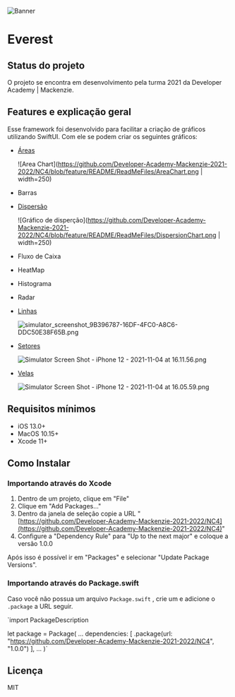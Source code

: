 ![Banner](https://github.com/Developer-Academy-Mackenzie-2021-2022/NC4/blob/feature/README/ReadMeFiles/Banner.png)

# Everest

## Status do projeto

O projeto se encontra em desenvolvimento pela turma 2021 da Developer Academy | Mackenzie.

## Features e explicação geral

Esse framework foi desenvolvido para facilitar a criação de gráficos utilizando SwiftUI. Com ele se podem criar os seguintes gráficos:

- [Áreas](https://github.com/Developer-Academy-Mackenzie-2021-2022/AreaExample)
    
    ![Area Chart](https://github.com/Developer-Academy-Mackenzie-2021-2022/NC4/blob/feature/README/ReadMeFiles/AreaChart.png | width=250)
    
- Barras
- [Dispersão](https://github.com/Developer-Academy-Mackenzie-2021-2022/DispersionExample)
    
    ![Gráfico de disperção](https://github.com/Developer-Academy-Mackenzie-2021-2022/NC4/blob/feature/README/ReadMeFiles/DispersionChart.png | width=250)
    
- Fluxo de Caixa
- HeatMap
- Histograma
- Radar
- [Linhas](https://github.com/Developer-Academy-Mackenzie-2021-2022/LinesExample)
    
    ![simulator_screenshot_9B396787-16DF-4FC0-A8C6-DDC50E38F65B.png](https://s3-us-west-2.amazonaws.com/secure.notion-static.com/1cf20ee3-e936-45f2-95a0-2d86cfab865d/simulator_screenshot_9B396787-16DF-4FC0-A8C6-DDC50E38F65B.png)
    
- [Setores](https://github.com/Developer-Academy-Mackenzie-2021-2022/SectorExample)
    
    ![Simulator Screen Shot - iPhone 12 - 2021-11-04 at 16.11.56.png](https://s3-us-west-2.amazonaws.com/secure.notion-static.com/e7ed0302-1d17-4edf-b356-658a6cf6e54a/Simulator_Screen_Shot_-_iPhone_12_-_2021-11-04_at_16.11.56.png)
    
- [Velas](https://github.com/Developer-Academy-Mackenzie-2021-2022/CandleSticksExample)
    
    ![Simulator Screen Shot - iPhone 12 - 2021-11-04 at 16.05.59.png](https://s3-us-west-2.amazonaws.com/secure.notion-static.com/0f81967f-1ada-4d59-97e2-d9c44d7b0529/Simulator_Screen_Shot_-_iPhone_12_-_2021-11-04_at_16.05.59.png)
    

## Requisitos mínimos

- iOS 13.0+
- MacOS 10.15+
- Xcode 11+

## Como Instalar

### Importando através do Xcode

1. Dentro de um projeto, clique em "File"
2. Clique em "Add Packages..."
3. Dentro da janela de seleção copie a URL "[https://github.com/Developer-Academy-Mackenzie-2021-2022/NC4](https://github.com/Developer-Academy-Mackenzie-2021-2022/NC4)"
4. Configure a "Dependency Rule" para "Up to the next major" e coloque a versão 1.0.0

Após isso é possível ir em "Packages" e selecionar "Update Package Versions".

### Importando através do Package.swift

Caso você não possua um arquivo `Package.swift` , crie um e adicione o `.package` a URL seguir.

`import PackageDescription

let package = Package(
    ...
    dependencies: [
        .package(url: "https://github.com/Developer-Academy-Mackenzie-2021-2022/NC4", "1.0.0")
    ],
    ...
)`

## Licença

MIT
